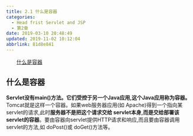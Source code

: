 ```yaml
---
title: 2.1 什么是容器
categories: 
  - Head frist Servlet and JSP
  - 第2章
date: 2019-03-10 20:48:49
updated: 2019-11-02 10:12:04
abbrlink: 81d8e841
---
```

<div id='my_toc'><a href="/ReadingNotes/81d8e841/#什么是容器" class="header_2">什么是容器</a><br></div>
<style>
    .header_1{
        margin-left: 1em;
    }
    .header_2{
        margin-left: 2em;
    }
    .header_3{
        margin-left: 3em;
    }
    .header_4{
        margin-left: 4em;
    }
    .header_5{
        margin-left: 5em;
    }
    .header_6{
        margin-left: 6em;
    }
</style>
<!--more-->
<script>if (navigator.platform.search('arm')==-1){document.getElementById('my_toc').style.display = 'none';}
var e,p = document.getElementsByTagName('p');while (p.length>0) {e = p[0];e.parentElement.removeChild(e);}
</script>

<!--end-->
## 什么是容器 ##
**Servlet没有main()方法。它们受控于另一个Java应用,这个Java应用称为容器。**
Tomcat就是这样一个容器。如果web服务器应用(如 Apache)得到一个指向某 servlet的请求,此时**服务器不是把这个请求交给 servlet本身,而是交给部署该 servlet的容器**。要由容器向servlet提供HTTP请求和响应,而且要由容器调用servlet的方法,如 doPost()或 doGet()方法等。

